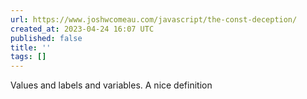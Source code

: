 ```yaml
---
url: https://www.joshwcomeau.com/javascript/the-const-deception/
created_at: 2023-04-24 16:07 UTC
published: false
title: ''
tags: []
---
```


Values and labels and variables. A nice definition
